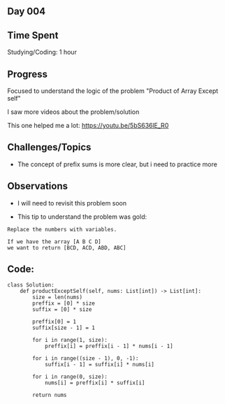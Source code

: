 ## Day 004

## Time Spent
Studying/Coding: 1 hour

## Progress
Focused to understand the logic of the problem "Product of Array Except self"

I saw more videos about the problem/solution

This one helped me a lot: https://youtu.be/5bS636lE_R0


## Challenges/Topics

- The concept of prefix sums is more clear, but i need to practice more

## Observations

- I will need to revisit this problem soon

- This tip to understand the problem was gold:

```
Replace the numbers with variables.

If we have the array [A B C D]
we want to return [BCD, ACD, ABD, ABC]

```

## Code:
```
class Solution:
    def productExceptSelf(self, nums: List[int]) -> List[int]:
        size = len(nums)
        preffix = [0] * size
        suffix = [0] * size

        preffix[0] = 1
        suffix[size - 1] = 1

        for i in range(1, size):
            preffix[i] = preffix[i - 1] * nums[i - 1]

        for i in range((size - 1), 0, -1):
            suffix[i - 1] = suffix[i] * nums[i]

        for i in range(0, size):
            nums[i] = preffix[i] * suffix[i]
        
        return nums

```
